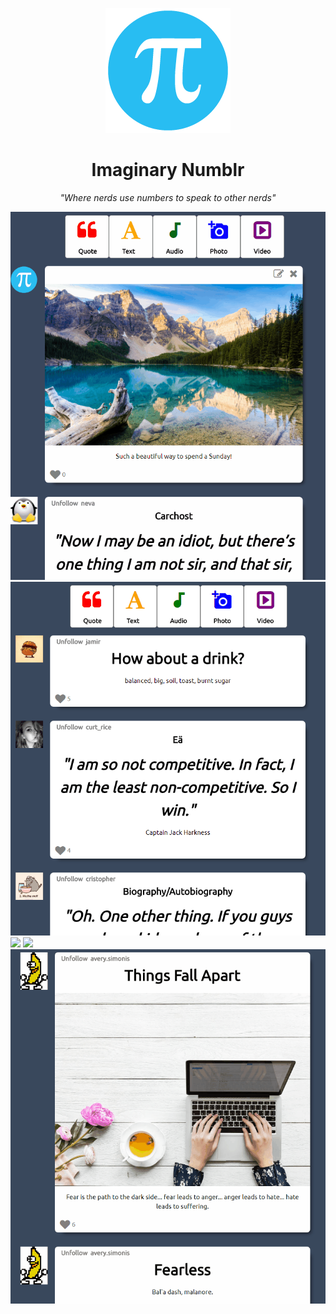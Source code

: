 <p align="center"> 
  <a href="https://imaginarynumblr.herokuapp.com/">
    <img src="https://github.com/MoistCode/ImaginaryNumblr/blob/master/app/assets/images/default_user.png">
  </a>
  <h1 align="center">Imaginary Numblr</h1>
  <p align="center"><i>"Where nerds use numbers to speak to other nerds"</i></p>
  <img src="https://github.com/MoistCode/ImaginaryNumblr/blob/master/readme_gifs/Creation%20bar.gif">
  <img src="https://github.com/MoistCode/ImaginaryNumblr/blob/master/readme_gifs/edit%20delete.gif">
  <img src="https://github.com/MoistCode/ImaginaryNumblr/blob/master/readme_gifs/delete.gif">
  <img src="https://github.com/MoistCode/ImaginaryNumblr/blob/master/readme_gifs/like.gif">
  <img src="https://github.com/MoistCode/ImaginaryNumblr/blob/master/readme_gifs/unfollow.gif">
</p>  


